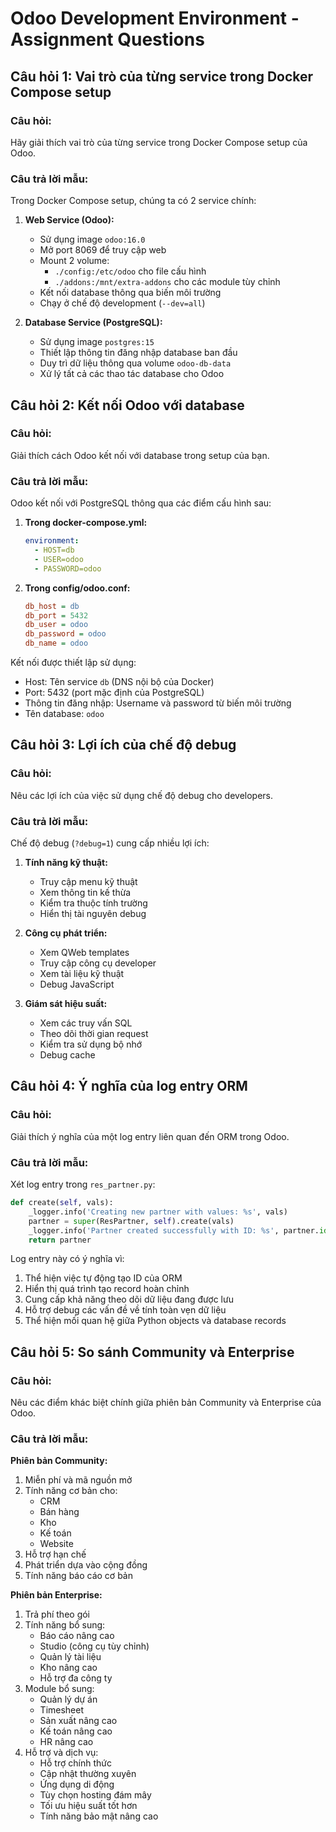 # Odoo Development Environment - Assignment Questions

## Câu hỏi 1: Vai trò của từng service trong Docker Compose setup

### Câu hỏi:
Hãy giải thích vai trò của từng service trong Docker Compose setup của Odoo.

### Câu trả lời mẫu:
Trong Docker Compose setup, chúng ta có 2 service chính:

1. **Web Service (Odoo):**
   - Sử dụng image `odoo:16.0`
   - Mở port 8069 để truy cập web
   - Mount 2 volume:
     - `./config:/etc/odoo` cho file cấu hình
     - `./addons:/mnt/extra-addons` cho các module tùy chỉnh
   - Kết nối database thông qua biến môi trường
   - Chạy ở chế độ development (`--dev=all`)

2. **Database Service (PostgreSQL):**
   - Sử dụng image `postgres:15`
   - Thiết lập thông tin đăng nhập database ban đầu
   - Duy trì dữ liệu thông qua volume `odoo-db-data`
   - Xử lý tất cả các thao tác database cho Odoo

## Câu hỏi 2: Kết nối Odoo với database

### Câu hỏi:
Giải thích cách Odoo kết nối với database trong setup của bạn.

### Câu trả lời mẫu:
Odoo kết nối với PostgreSQL thông qua các điểm cấu hình sau:

1. **Trong docker-compose.yml:**
   ```yaml
   environment:
     - HOST=db
     - USER=odoo
     - PASSWORD=odoo
   ```

2. **Trong config/odoo.conf:**
   ```ini
   db_host = db
   db_port = 5432
   db_user = odoo
   db_password = odoo
   db_name = odoo
   ```

Kết nối được thiết lập sử dụng:
- Host: Tên service `db` (DNS nội bộ của Docker)
- Port: 5432 (port mặc định của PostgreSQL)
- Thông tin đăng nhập: Username và password từ biến môi trường
- Tên database: `odoo`

## Câu hỏi 3: Lợi ích của chế độ debug

### Câu hỏi:
Nêu các lợi ích của việc sử dụng chế độ debug cho developers.

### Câu trả lời mẫu:
Chế độ debug (`?debug=1`) cung cấp nhiều lợi ích:

1. **Tính năng kỹ thuật:**
   - Truy cập menu kỹ thuật
   - Xem thông tin kế thừa
   - Kiểm tra thuộc tính trường
   - Hiển thị tài nguyên debug

2. **Công cụ phát triển:**
   - Xem QWeb templates
   - Truy cập công cụ developer
   - Xem tài liệu kỹ thuật
   - Debug JavaScript

3. **Giám sát hiệu suất:**
   - Xem các truy vấn SQL
   - Theo dõi thời gian request
   - Kiểm tra sử dụng bộ nhớ
   - Debug cache

## Câu hỏi 4: Ý nghĩa của log entry ORM

### Câu hỏi:
Giải thích ý nghĩa của một log entry liên quan đến ORM trong Odoo.

### Câu trả lời mẫu:
Xét log entry trong `res_partner.py`:

```python
def create(self, vals):
    _logger.info('Creating new partner with values: %s', vals)
    partner = super(ResPartner, self).create(vals)
    _logger.info('Partner created successfully with ID: %s', partner.id)
    return partner
```

Log entry này có ý nghĩa vì:
1. Thể hiện việc tự động tạo ID của ORM
2. Hiển thị quá trình tạo record hoàn chỉnh
3. Cung cấp khả năng theo dõi dữ liệu đang được lưu
4. Hỗ trợ debug các vấn đề về tính toàn vẹn dữ liệu
5. Thể hiện mối quan hệ giữa Python objects và database records

## Câu hỏi 5: So sánh Community và Enterprise

### Câu hỏi:
Nêu các điểm khác biệt chính giữa phiên bản Community và Enterprise của Odoo.

### Câu trả lời mẫu:

**Phiên bản Community:**
1. Miễn phí và mã nguồn mở
2. Tính năng cơ bản cho:
   - CRM
   - Bán hàng
   - Kho
   - Kế toán
   - Website
3. Hỗ trợ hạn chế
4. Phát triển dựa vào cộng đồng
5. Tính năng báo cáo cơ bản

**Phiên bản Enterprise:**
1. Trả phí theo gói
2. Tính năng bổ sung:
   - Báo cáo nâng cao
   - Studio (công cụ tùy chỉnh)
   - Quản lý tài liệu
   - Kho nâng cao
   - Hỗ trợ đa công ty
3. Module bổ sung:
   - Quản lý dự án
   - Timesheet
   - Sản xuất nâng cao
   - Kế toán nâng cao
   - HR nâng cao
4. Hỗ trợ và dịch vụ:
   - Hỗ trợ chính thức
   - Cập nhật thường xuyên
   - Ứng dụng di động
   - Tùy chọn hosting đám mây
   - Tối ưu hiệu suất tốt hơn
   - Tính năng bảo mật nâng cao 